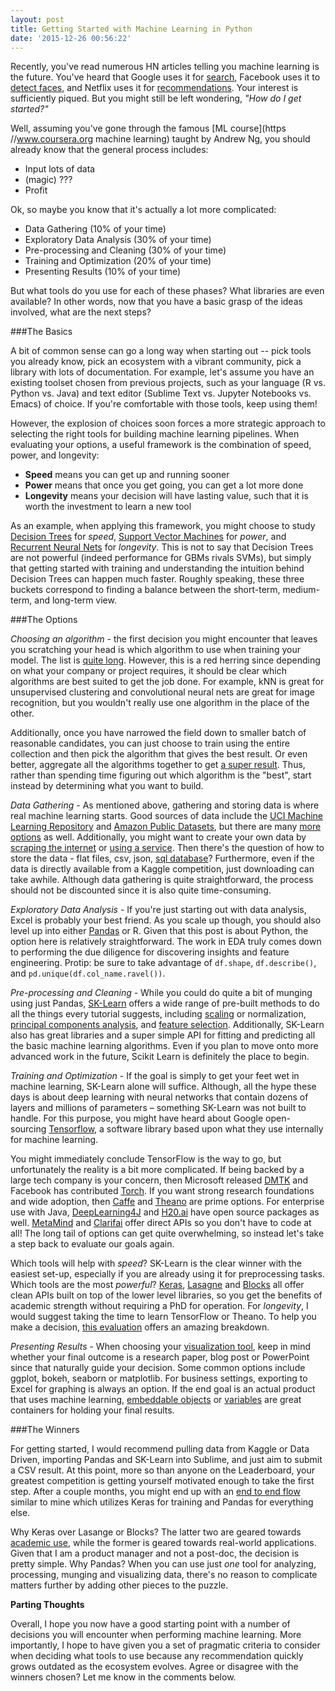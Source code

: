 ```yaml
---
layout: post
title: Getting Started with Machine Learning in Python
date: '2015-12-26 00:56:22'
---
```


Recently, you've read numerous HN articles telling you machine learning is the future. You've heard that Google uses it for [search](http://www.bloomberg.com/news/articles/2015-10-26/google-turning-its-lucrative-web-search-over-to-ai-machines), Facebook uses it to [detect faces](http://fortune.com/2015/06/15/facebook-ai-moments/), and Netflix uses it for [recommendations](http://techblog.netflix.com/2012/04/netflix-recommendations-beyond-5-stars.hml).  Your interest is sufficiently piqued.  But you might still be left wondering, *"How do I get started?"*

Well, assuming you've gone through the famous [ML course](https //www.coursera.org machine learning) taught by Andrew Ng, you should already know that the general process includes:

 * Input lots of data
 * (magic) ???
 * Profit

Ok, so maybe you know that it's actually a lot more complicated:

 * Data Gathering (10% of your time)
 * Exploratory Data Analysis (30% of your time)
 * Pre-processing and Cleaning (30% of your time)
 * Training and Optimization (20% of your time)
 * Presenting Results (10% of your time)

But what tools do you use for each of these phases? What libraries are even available? In other words, now that you have a basic grasp of the ideas involved, what are the next steps?

###The Basics

A bit of common sense can go a long way when starting out -- pick tools you already know, pick an ecosystem with a vibrant community, pick a library with lots of documentation.  For example, let's assume you have an existing toolset chosen from previous projects, such as your language (R vs. Python vs. Java) and text editor (Sublime Text vs. Jupyter Notebooks vs. Emacs) of choice.  If you're comfortable with those tools, keep using them!

However, the explosion of choices soon forces a more strategic approach to selecting the right tools for building machine learning pipelines. When evaluating your options, a useful framework is the combination of speed, power, and longevity:

 * **Speed** means you can get up and running sooner
 * **Power** means that once you get going, you can get a lot more done
 * **Longevity** means your decision will have lasting value, such that it is worth the investment to learn a new tool

As an example, when applying this framework, you might choose to study [Decision Trees](https://en.wikipedia.org/wiki/Decision_tree) for *speed*, [Support Vector Machines](https://en.wikipedia.org/wiki/Support_vector_machine) for *power*, and [Recurrent Neural Nets](https://en.wikipedia.org/wiki/Recurrent_neural_network) for *longevity*.  This is not to say that Decision Trees are not powerful (indeed performance for GBMs rivals SVMs), but simply that getting started with training and understanding the intuition behind Decision Trees can happen much faster.  Roughly speaking, these three buckets correspond to finding a balance between the short-term, medium-term, and  long-term view.

###The Options

*Choosing an algorithm* - the first decision you might encounter that leaves you scratching your head is which algorithm to use when training your model.  The list is [quite long](https://en.wikipedia.org/wiki/List_of_machine_learning_concepts).  However, this is a red herring since depending on what your company or project requires, it should be clear which algorithms are best suited to get the job done.  For example, kNN is great for unsupervised clustering and convolutional neural nets are great for image recognition, but you wouldn't really use one algorithm in the place of the other.

Additionally, once you have narrowed the field down to smaller batch of reasonable candidates, you can just choose to train using the entire collection and then pick the algorithm that gives the best result.  Or even better, aggregate all the algorithms together to get [a super result](https://en.wikipedia.org/wiki/Ensemble_learning). Thus, rather than spending time figuring out which algorithm is the "best", start instead by determining what you want to build.

*Data Gathering* - As mentioned above, gathering and storing data is where real machine learning starts. Good sources of data include the [UCI Machine Learning Repository](https://archive.ics.uci.edu/ml/datasets.html) and [Amazon Public Datasets](http://aws.amazon.com/public-data-sets/), but there are many [more options](http://www.kdnuggets.com/datasets/index.html) as well.  Additionally, you might want to create your own data by [scraping the internet](http://scrapy.org/) or [using a service](https://www.kimonolabs.com/).  Then there's the question of how to store the data - flat files, csv, json, [sql database](https://www.reddit.com/r/Python/comments/3wa22v/120gb_csv_is_this_something_i_can_handle_in_python)?  Furthermore, even if the data is directly available from a Kaggle competition, just downloading can take awhile.  Although data gathering is quite straightforward, the process should not be discounted since it is also quite time-consuming.
  
*Exploratory Data Analysis* - If you're just starting out with data analysis, Excel is probably your best friend.  As you scale up though, you should also level up into either [Pandas](http://pandas.pydata.org/) or R.  Given that this post is about Python, the option here is relatively straightforward.  The work in EDA truly comes down to performing the due diligence for discovering insights and feature engineering.  Protip: be sure to take advantage of `df.shape`, `df.describe()`, and `pd.unique(df.col_name.ravel())`.

*Pre-processing and Cleaning* - While you could do quite a bit of munging using just Pandas, [SK-Learn](http://scikit-learn.org/stable/index.html) offers a wide range of pre-built methods to do all the things every tutorial suggests, including [scaling](http://scikit-learn.org/stable/modules/generated/sklearn.preprocessing.StandardScaler.html) or normalization, [principal components analysis](http://scikit-learn.org/stable/modules/generated/sklearn.decomposition.PCA.html), and [feature selection](http://scikit-learn.org/stable/modules/feature_selection.html).  Additionally, SK-Learn also has great libraries and a super simple API for fitting and predicting all the basic machine learning algorithms.  Even if you plan to move onto more advanced work in the future, Scikit Learn is definitely the place to begin.

*Training and Optimization* - If the goal is simply to get your feet wet in machine learning, SK-Learn alone will suffice.  Although, all the hype these days is about deep learning with neural networks that contain dozens of layers and millions of parameters – something SK-Learn was not built to handle. For this purpose, you might have heard about Google open-sourcing [Tensorflow](https://www.tensorflow.org/), a software library based upon what they use internally for machine learning.

You might immediately conclude TensorFlow is the way to go, but unfortunately the reality is a bit more complicated.  If being backed by a large tech company is your concern, then Microsoft released [DMTK](https://github.com/Microsoft/DMTK) and Facebook has contributed [Torch](http://torch.ch/).  If you want strong research foundations and wide adoption, then [Caffe](http://caffe.berkeleyvision.org/) and [Theano](http://deeplearning.net/software/theano/) are prime options.  For enterprise use with Java, [DeepLearning4J](http://deeplearning4j.org/) and [H20.ai](http://h2o.ai/) have open source packages as well.  [MetaMind](http://metamind.com) and [Clarifai](http://www.clarifai.com/) offer direct APIs so you don't have to code at all! The long tail of options can get quite overwhelming, so instead let's take a step back to evaluate our goals again.

Which tools will help with *speed*?  SK-Learn is the clear winner with the easiest set-up, especially if you are already using it for preprocessing tasks.  Which tools are the most *powerful*? [Keras](keras.io), [Lasagne](http://lasagne.readthedocs.org/en/latest/user/tutorial.html) and [Blocks](http://blocks.readthedocs.org/en/latest/) all offer clean APIs built on top of the lower level libraries, so you get the benefits of academic strength without requiring a PhD for operation.  For *longevity*, I would suggest taking the time to learn TensorFlow or Theano.  To help you make a decision, [this evaluation](https://github.com/zer0n/deepframeworks/blob/master/README.md) offers an amazing breakdown.  

*Presenting Results* - When choosing your [visualization tool](http://pbpython.com/visualization-tools-1.html), keep in mind whether your final outcome is a research paper, blog post or PowerPoint since that naturally guide your decision.  Some common options include ggplot, bokeh, seaborn or  matplotlib.  For business settings, exporting to Excel for graphing is always an option.  If the end goal is an actual product that uses machine learning, [embeddable objects](https://s3.amazonaws.com/h2o-release/h2o/rel-markov/1/docs-website/userguide/scorePOJO.html) or [variables](https://www.tensorflow.org/versions/master/how_tos/variables/index.html) are great containers for holding your final results.

###The Winners

For getting started, I would recommend pulling data from Kaggle or Data Driven, importing Pandas and SK-Learn into Sublime, and just aim to submit a CSV result.  At this point, more so than anyone on the Leaderboard, your greatest competition is getting yourself motivated enough to take the first step.  After a couple months, you might end up with an [end to end flow](https://github.com/derekchen14/e2eflow) similar to mine which utilizes Keras for training and Pandas for everything else.

Why Keras over Lasange or Blocks?  The latter two are geared towards [academic use](https://news.ycombinator.com/item?id=9284251), while the former is geared towards real-world applications.  Given that I am a product manager and not a post-doc, the decision is pretty simple.  Why Pandas?  When you can use just *one* tool for analyzing, processing, munging and visualizing data, there's no reason to complicate matters further by adding other pieces to the puzzle.

**Parting Thoughts**

Overall, I hope you now have a good starting point with a number of decisions you will encounter when performing machine learning.  More importantly, I hope to have given you a set of pragmatic criteria to consider when deciding what tools to use because any recommendation quickly grows outdated as the ecosystem evolves.  Agree or disagree with the winners chosen?  Let me know in the comments below.